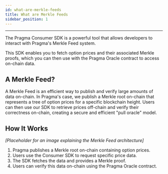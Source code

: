 ```yaml
---
id: what-are-merkle-feeds
title: What are Merkle Feeds
sidebar_position: 1
---
```


---

The Pragma Consumer SDK is a powerful tool that allows developers to interact with Pragma's Merkle Feed system.

This SDK enables you to fetch option prices and their associated Merkle proofs, which you can then use with the Pragma Oracle contract to access on-chain data.

## A Merkle Feed?

A Merkle Feed is an efficient way to publish and verify large amounts of data on-chain. In Pragma's case, we publish a Merkle root on-chain that represents a tree of option prices for a specific blockchain height. Users can then use our SDK to retrieve prices off-chain and verify their correctness on-chain, creating a secure and efficient "pull oracle" model.

## How It Works

*[Placeholder for an image explaining the Merkle Feed architecture]*

1. Pragma publishes a Merkle root on-chain containing option prices.
2. Users use the Consumer SDK to request specific price data.
3. The SDK fetches the data and provides a Merkle proof.
4. Users can verify this data on-chain using the Pragma Oracle contract.
